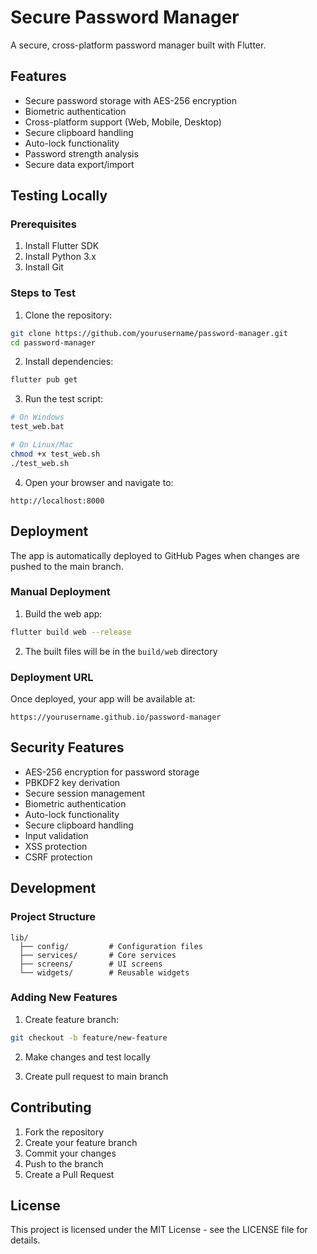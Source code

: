 # Secure Password Manager

A secure, cross-platform password manager built with Flutter.

## Features

- Secure password storage with AES-256 encryption
- Biometric authentication
- Cross-platform support (Web, Mobile, Desktop)
- Secure clipboard handling
- Auto-lock functionality
- Password strength analysis
- Secure data export/import

## Testing Locally

### Prerequisites

1. Install Flutter SDK
2. Install Python 3.x
3. Install Git

### Steps to Test

1. Clone the repository:
```bash
git clone https://github.com/yourusername/password-manager.git
cd password-manager
```

2. Install dependencies:
```bash
flutter pub get
```

3. Run the test script:
```bash
# On Windows
test_web.bat

# On Linux/Mac
chmod +x test_web.sh
./test_web.sh
```

4. Open your browser and navigate to:
```
http://localhost:8000
```

## Deployment

The app is automatically deployed to GitHub Pages when changes are pushed to the main branch.

### Manual Deployment

1. Build the web app:
```bash
flutter build web --release
```

2. The built files will be in the `build/web` directory

### Deployment URL

Once deployed, your app will be available at:
```
https://yourusername.github.io/password-manager
```

## Security Features

- AES-256 encryption for password storage
- PBKDF2 key derivation
- Secure session management
- Biometric authentication
- Auto-lock functionality
- Secure clipboard handling
- Input validation
- XSS protection
- CSRF protection

## Development

### Project Structure

```
lib/
  ├── config/         # Configuration files
  ├── services/       # Core services
  ├── screens/        # UI screens
  └── widgets/        # Reusable widgets
```

### Adding New Features

1. Create feature branch:
```bash
git checkout -b feature/new-feature
```

2. Make changes and test locally

3. Create pull request to main branch

## Contributing

1. Fork the repository
2. Create your feature branch
3. Commit your changes
4. Push to the branch
5. Create a Pull Request

## License

This project is licensed under the MIT License - see the LICENSE file for details. 